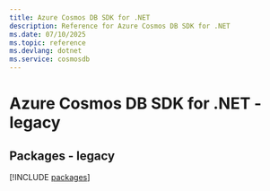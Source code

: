 ```yaml
---
title: Azure Cosmos DB SDK for .NET
description: Reference for Azure Cosmos DB SDK for .NET
ms.date: 07/10/2025
ms.topic: reference
ms.devlang: dotnet
ms.service: cosmosdb
---
```

# Azure Cosmos DB SDK for .NET - legacy
## Packages - legacy
[!INCLUDE [packages](cosmos-db-index.md)]